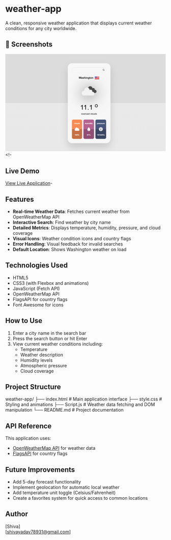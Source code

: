 # weather-app

A clean, responsive weather application that displays current weather conditions for any city worldwide.

## 📸 Screenshots 

![Weather App Screenshot](https://github.com/shiva-ydv/weather-app/blob/main/Screenshot%202025-05-10%20184328.png) <!-


## Live Demo

[View Live Application](https://check-weather-app1.netlify.app)-

## Features

- **Real-time Weather Data**: Fetches current weather from OpenWeatherMap API
- **Interactive Search**: Find weather by city name
- **Detailed Metrics**: Displays temperature, humidity, pressure, and cloud coverage
- **Visual Icons**: Weather condition icons and country flags
- **Error Handling**: Visual feedback for invalid searches
- **Default Location**: Shows Washington weather on load

## Technologies Used

- HTML5
- CSS3 (with Flexbox and animations)
- JavaScript (Fetch API)
- OpenWeatherMap API
- FlagsAPI for country flags
- Font Awesome for icons


## How to Use

1. Enter a city name in the search bar
2. Press the search button or hit Enter
3. View current weather conditions including:
   - Temperature
   - Weather description
   - Humidity levels
   - Atmospheric pressure
   - Cloud coverage

## Project Structure
weather-app/
├── index.html # Main application interface
├── style.css # Styling and animations
├── Script.js # Weather data fetching and DOM manipulation
└── README.md # Project documentation


## API Reference

This application uses:
- [OpenWeatherMap API](https://openweathermap.org/api) for weather data
- [FlagsAPI](https://flagsapi.com/) for country flags

## Future Improvements

- Add 5-day forecast functionality
- Implement geolocation for automatic local weather
- Add temperature unit toggle (Celsius/Fahrenheit)
- Create a favorites system for quick access to common locations

## Author

[Shiva]  
[shivayadav78931@gmail.com]
